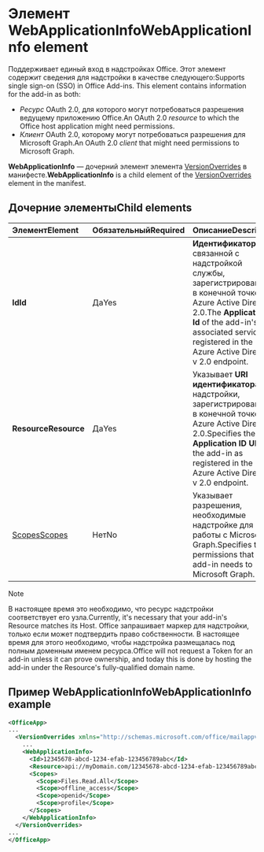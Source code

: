 # <a name="webapplicationinfo-element"></a><span data-ttu-id="992d3-101">Элемент WebApplicationInfo</span><span class="sxs-lookup"><span data-stu-id="992d3-101">WebApplicationInfo element</span></span>

<span data-ttu-id="992d3-102">Поддерживает единый вход в надстройках Office. Этот элемент содержит сведения для надстройки в качестве следующего:</span><span class="sxs-lookup"><span data-stu-id="992d3-102">Supports single sign-on (SSO) in Office Add-ins. This element contains information for the add-in as both:</span></span>

- <span data-ttu-id="992d3-103">*Ресурс* OAuth 2.0, для которого могут потребоваться разрешения ведущему приложению Office.</span><span class="sxs-lookup"><span data-stu-id="992d3-103">An OAuth 2.0 *resource* to which the Office host application might need permissions.</span></span>
- <span data-ttu-id="992d3-104">*Клиент* OAuth 2.0, которому могут потребоваться разрешения для Microsoft Graph.</span><span class="sxs-lookup"><span data-stu-id="992d3-104">An OAuth 2.0 *client* that might need permissions to Microsoft Graph.</span></span>

<span data-ttu-id="992d3-105">**WebApplicationInfo** — дочерний элемент элемента [VersionOverrides](versionoverrides.md) в манифесте.</span><span class="sxs-lookup"><span data-stu-id="992d3-105">**WebApplicationInfo** is a child element of the [VersionOverrides](versionoverrides.md) element in the manifest.</span></span>  

## <a name="child-elements"></a><span data-ttu-id="992d3-106">Дочерние элементы</span><span class="sxs-lookup"><span data-stu-id="992d3-106">Child elements</span></span>

|  <span data-ttu-id="992d3-107">Элемент</span><span class="sxs-lookup"><span data-stu-id="992d3-107">Element</span></span> |  <span data-ttu-id="992d3-108">Обязательный</span><span class="sxs-lookup"><span data-stu-id="992d3-108">Required</span></span>  |  <span data-ttu-id="992d3-109">Описание</span><span class="sxs-lookup"><span data-stu-id="992d3-109">Description</span></span>  |
|:-----|:-----|:-----|
|  <span data-ttu-id="992d3-110">**Id**</span><span class="sxs-lookup"><span data-stu-id="992d3-110">**Id**</span></span>    |  <span data-ttu-id="992d3-111">Да</span><span class="sxs-lookup"><span data-stu-id="992d3-111">Yes</span></span>   |  <span data-ttu-id="992d3-112">**Идентификатор** связанной с надстройкой службы, зарегистрированный в конечной точке Azure Active Directory 2.0.</span><span class="sxs-lookup"><span data-stu-id="992d3-112">The **Application Id** of the add-in's associated service as registered in the Azure Active Directory v 2.0 endpoint.</span></span>|
|  <span data-ttu-id="992d3-113">**Resource**</span><span class="sxs-lookup"><span data-stu-id="992d3-113">**Resource**</span></span>  |  <span data-ttu-id="992d3-114">Да</span><span class="sxs-lookup"><span data-stu-id="992d3-114">Yes</span></span>   |  <span data-ttu-id="992d3-115">Указывает **URI идентификатора** надстройки, зарегистрированный в конечной точке Azure Active Directory 2.0.</span><span class="sxs-lookup"><span data-stu-id="992d3-115">Specifies the **Application ID URI** of the add-in as registered in the Azure Active Directory v 2.0 endpoint.</span></span>|
|  [<span data-ttu-id="992d3-116">Scopes</span><span class="sxs-lookup"><span data-stu-id="992d3-116">Scopes</span></span>](scopes.md)                |  <span data-ttu-id="992d3-117">Нет</span><span class="sxs-lookup"><span data-stu-id="992d3-117">No</span></span>  |  <span data-ttu-id="992d3-118">Указывает разрешения, необходимые надстройке для работы с Microsoft Graph.</span><span class="sxs-lookup"><span data-stu-id="992d3-118">Specifies the permissions that the add-in needs to Microsoft Graph.</span></span>  |

> [!NOTE] 
> <span data-ttu-id="992d3-119">В настоящее время это необходимо, что ресурс надстройки соответствует его узла.</span><span class="sxs-lookup"><span data-stu-id="992d3-119">Currently, it's necessary that your add-in's Resource matches its Host.</span></span> <span data-ttu-id="992d3-120">Office запрашивает маркер для надстройки, только если может подтвердить право собственности. В настоящее время для этого необходимо, чтобы надстройка размещалась под полным доменным именем ресурса.</span><span class="sxs-lookup"><span data-stu-id="992d3-120">Office will not request a Token for an add-in unless it can prove ownership, and today this is done by hosting the add-in under the Resource's fully-qualified domain name.</span></span>

## <a name="webapplicationinfo-example"></a><span data-ttu-id="992d3-121">Пример WebApplicationInfo</span><span class="sxs-lookup"><span data-stu-id="992d3-121">WebApplicationInfo example</span></span>

```xml
<OfficeApp>
...
  <VersionOverrides xmlns="http://schemas.microsoft.com/office/mailappversionoverrides" xsi:type="VersionOverridesV1_0">
    ...
    <WebApplicationInfo>
      <Id>12345678-abcd-1234-efab-123456789abc</Id>
      <Resource>api://myDomain.com/12345678-abcd-1234-efab-123456789abc<Resource>
      <Scopes>
        <Scope>Files.Read.All</Scope>
        <Scope>offline_access</Scope>
        <Scope>openid</Scope>
        <Scope>profile</Scope>        
      </Scopes>
    </WebApplicationInfo>
  </VersionOverrides>
...
</OfficeApp>
```
